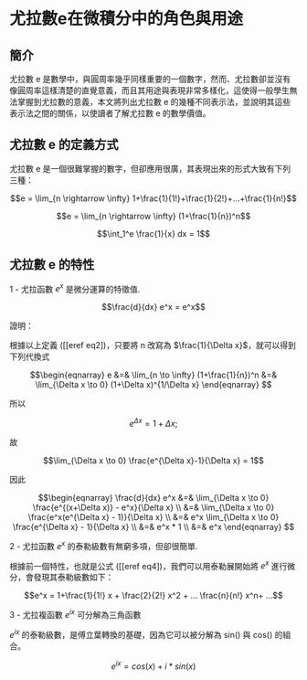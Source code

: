 

# 尤拉數e在微積分中的角色與用途

## 簡介
尤拉數 e 是數學中，與圓周率幾乎同樣重要的一個數字，然而、尤拉數卻並沒有像圓周率這樣清楚的直覺意義，而且其用途與表現非常多樣化，這使得一般學生無法掌握到尤拉數的意義，本文將列出尤拉數 e 的幾種不同表示法，並說明其這些表示法之間的關係，以使讀者了解尤拉數 e 的數學價值。

## 尤拉數 e 的定義方式

尤拉數 e 是一個很難掌握的數字，但卻應用很廣，其表現出來的形式大致有下列三種：

```math
e = \lim_{n \rightarrow \infty} 1+\frac{1}{1!}+\frac{1}{2!}+...+\frac{1}{n!}
```

```math
e = \lim_{n \rightarrow \infty} (1+\frac{1}{n})^n
```

```math
\int_1^e \frac{1}{x} dx = 1
```

## 尤拉數 e 的特性

1 - 尤拉函數 $`e^x `$ 是微分運算的特徵值.

```math
\frac{d}{dx} e^x = e^x
```

證明：

根據以上定義 ([[eref eq2])，只要將 n 改寫為 $`\frac{1}{\Delta x}`$，就可以得到下列代換式

```math
\begin{eqnarray} 
e &=& \lim_{n \to \infty} (1+\frac{1}{n})^n &=& \lim_{\Delta x \to 0} (1+\Delta x)^{1/\Delta x}
\end{eqnarray} 
```

所以 
```math
e^{\Delta x} = 1+\Delta x ;
```

故

```math
\lim_{\Delta x \to 0} \frac{e^{\Delta x}-1}{\Delta x} = 1
```

因此

```math
\begin{eqnarray} 
\frac{d}{dx} e^x &=& \lim_{\Delta x \to 0} \frac{e^{(x+\Delta x)} - e^x}{\Delta x} \\
&=& \lim_{\Delta x \to 0} \frac{e^x(e^{\Delta x} - 1)}{\Delta x} \\
&=& e^x \lim_{\Delta x \to 0} \frac{e^{\Delta x} - 1}{\Delta x} \\
&=& e^x * 1 \\
&=& e^x
\end{eqnarray} 
```


2 - 尤拉函數 $`e^x `$ 的泰勒級數有無窮多項，但卻很簡單.

根據前一個特性，也就是公式 ([[eref eq4])，我們可以用泰勒展開始將 $`e^x `$ 進行微分，會發現其泰勒級數如下：

```math
e^x = 1+\frac{1}{1!} x + \frac{2}{2!} x^2 + ... \frac{n}{n!} x^n+ ...
```

3 - 尤拉複函數 $`e^{i x} `$ 可分解為三角函數

$`e^{i x} `$ 的泰勒級數，是傅立葉轉換的基礎，因為它可以被分解為 sin() 與 cos() 的組合。

```math
e^{i x} = cos(x) + i*sin(x)
```
